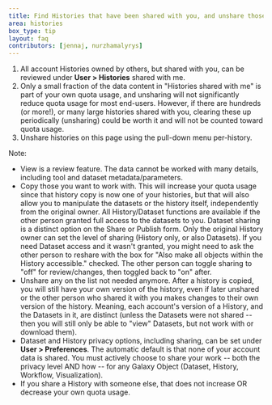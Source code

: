 ```yaml
---
title: Find Histories that have been shared with you, and unshare those not needed
area: histories     
box_type: tip        
layout: faq        
contributors: [jennaj, nurzhamalyrys] 
---
```


1. All account Histories owned by others, but shared with you, can be reviewed under **User > Histories** shared with me.
2. Only a small fraction of the data content in "Histories shared with me" is  part of your own quota usage, and unsharing will not significantly reduce quota usage for most end-users. However, if there are hundreds (or more!), or many large histories shared with you, clearing these up periodically (unsharing) could be worth it and will not be counted toward quota usage.
3. Unshare histories on this page using the pull-down menu per-history.

Note:
- View is a review feature. The data cannot be worked with many details, including tool and dataset metadata/parameters. 
- Copy those you want to work with. This will increase your quota usage since that history copy is now one of your histories, but that will also allow you to manipulate the datasets or the history itself, independently from the original owner. All History/Dataset functions are available if the other person granted full access to the datasets to you. Dataset sharing is a distinct option on the Share or Publish form. Only the original History owner can set the level of sharing (History only, or also Datasets). If you need Dataset access and it wasn't granted, you might need to ask the other person to reshare with the box for "Also make all objects within the History accessible." checked. The other person can toggle sharing to "off" for review/changes, then toggled back to "on" after.
- Unshare any on the list not needed anymore. After a history is copied, you will still have your own version of the history, even if later unshared or the other person who shared it with you makes changes to their own version of the history. Meaning, each account's version of a History, and the Datasets in it, are distinct (unless the Datasets were not shared -- then you will still only be able to "view" Datasets, but not work with or download them).
- Dataset and History privacy options, including sharing, can be set under **User > Preferences**. The automatic default is that none of your account data is shared. You must actively choose to share your work -- both the privacy level AND how -- for any Galaxy Object (Dataset, History, Workflow, Visualization).
- If you share a History with someone else, that does not increase OR decrease your own quota usage.
